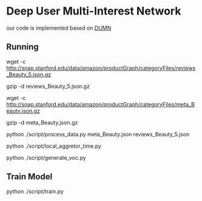 # Deep User Multi-Interest Network
our code is implemented based on [DUMN](https://github.com/hzzai/DUMN)
## Running
wget -c http://snap.stanford.edu/data/amazon/productGraph/categoryFiles/reviews_Beauty_5.json.gz

gzip -d reviews_Beauty_5.json.gz

wget -c http://snap.stanford.edu/data/amazon/productGraph/categoryFiles/meta_Beauty.json.gz

gzip -d meta_Beauty.json.gz

python ./script/process_data.py meta_Beauty.json reviews_Beauty_5.json

python ./script/local_aggretor_time.py 

python ./script/generate_voc.py 

## Train Model
python ./script/train.py
